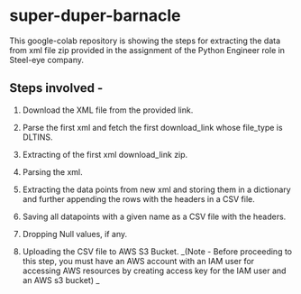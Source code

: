 # super-duper-barnacle
This google-colab repository is showing the steps for extracting the data from xml file zip provided in the assignment of the Python Engineer role in Steel-eye company.


## Steps involved -

1. Download the XML file from the provided link.

2. Parse the first xml and fetch the first download_link whose file_type is DLTINS.

3. Extracting of the first xml download_link zip.

4. Parsing the xml.

5. Extracting the data points from new xml and storing them in a dictionary and further appending the rows with the headers in a CSV file.

6. Saving all datapoints with a given name as a CSV file with the headers.

7. Dropping Null values, if any.

8. Uploading the CSV file to AWS S3 Bucket.
_(Note - Before proceeding to this step, you must have an AWS account with an IAM user for accessing AWS resources by creating access key for the IAM user and an AWS s3 bucket)
_
